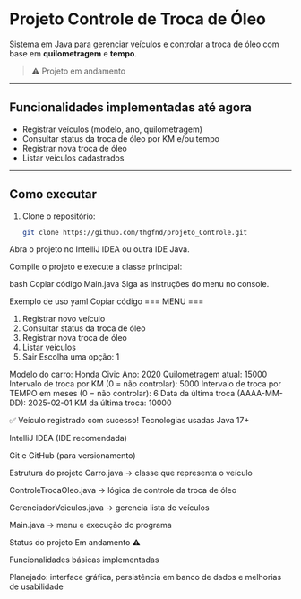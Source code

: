 # Projeto Controle de Troca de Óleo

Sistema em Java para gerenciar veículos e controlar a troca de óleo com base em **quilometragem** e **tempo**.  

> ⚠️ Projeto em andamento

---

## Funcionalidades implementadas até agora
- Registrar veículos (modelo, ano, quilometragem)
- Consultar status da troca de óleo por KM e/ou tempo
- Registrar nova troca de óleo
- Listar veículos cadastrados

---

## Como executar

1. Clone o repositório:
   ```bash
   git clone https://github.com/thgfnd/projeto_Controle.git
Abra o projeto no IntelliJ IDEA ou outra IDE Java.

Compile o projeto e execute a classe principal:

bash
Copiar código
Main.java
Siga as instruções do menu no console.

Exemplo de uso
yaml
Copiar código
=== MENU ===
1. Registrar novo veículo
2. Consultar status da troca de óleo
3. Registrar nova troca de óleo
4. Listar veículos
5. Sair
Escolha uma opção: 1

Modelo do carro: Honda Civic
Ano: 2020
Quilometragem atual: 15000
Intervalo de troca por KM (0 = não controlar): 5000
Intervalo de troca por TEMPO em meses (0 = não controlar): 6
Data da última troca (AAAA-MM-DD): 2025-02-01
KM da última troca: 10000

✅ Veículo registrado com sucesso!
Tecnologias usadas
Java 17+

IntelliJ IDEA (IDE recomendada)

Git e GitHub (para versionamento)

Estrutura do projeto
Carro.java → classe que representa o veículo

ControleTrocaOleo.java → lógica de controle da troca de óleo

GerenciadorVeiculos.java → gerencia lista de veículos

Main.java → menu e execução do programa

Status do projeto
Em andamento ⚠️

Funcionalidades básicas implementadas

Planejado: interface gráfica, persistência em banco de dados e melhorias de usabilidade
